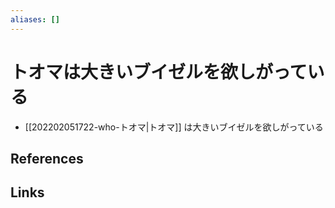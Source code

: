 ```yaml
---
aliases: []
---
```

# トオマは大きいブイゼルを欲しがっている

- [[202202051722-who-トオマ|トオマ]] は大きいブイゼルを欲しがっている

## References



## Links


